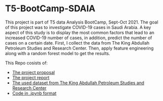 # T5-BootCamp-SDAIA
This project is part of T5 data Analysis BootCamp, Sept-Oct 2021.
The goal of this project was to investigate COVID-19 cases in Saudi Arabia. A key aspect of this study is to display the most common factors that lead to an increased COVID-19 number of cases, in addition, predict the number of cases on a certain date. First, I collect the data from The King Abdullah Petroleum Studies and Research Center. Then, apply feature engineering along with a random forest model to get the results.

This Repo cosists of:
- [The project proposal](https://github.com/SaraAlfaraj/T5-BootCamp-SDAIA/blob/main/Proposal.md)
- [The project report](https://github.com/SaraAlfaraj/T5-BootCamp-SDAIA/blob/main/Proposal.md)
- [The used dataset from The King Abdullah Petroleum Studies and Research Center](https://github.com/SaraAlfaraj/T5-BootCamp-SDAIA/blob/main/dataset_covied19.csv)
- [Code in .ipynb format](https://github.com/SaraAlfaraj/T5-BootCamp-SDAIA/blob/main/Date_investigation_COVIED19_SA.ipynb)
